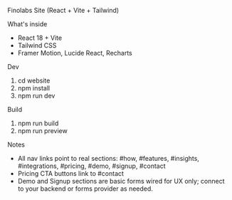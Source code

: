 Finolabs Site (React + Vite + Tailwind)

What's inside
- React 18 + Vite
- Tailwind CSS
- Framer Motion, Lucide React, Recharts

Dev
1) cd website
2) npm install
3) npm run dev

Build
1) npm run build
2) npm run preview

Notes
- All nav links point to real sections: #how, #features, #insights, #integrations, #pricing, #demo, #signup, #contact
- Pricing CTA buttons link to #contact
- Demo and Signup sections are basic forms wired for UX only; connect to your backend or forms provider as needed.

